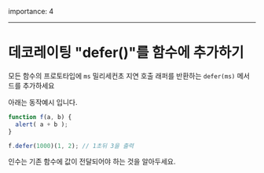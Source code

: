 importance: 4

---

# 데코레이팅 "defer()"를 함수에 추가하기

모든 함수의 프로토타입에 `ms` 밀리세컨초 지연 호출 래퍼를 반환하는 `defer(ms)` 메서드를 추가하세요 

아래는 동작예시 입니다.
```js
function f(a, b) {
  alert( a + b );
}

f.defer(1000)(1, 2); // 1초뒤 3을 출력
```

인수는 기존 함수에 값이 전달되어야 하는 것을 알아두세요.
